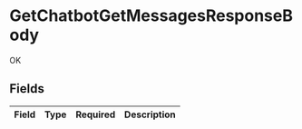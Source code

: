 # GetChatbotGetMessagesResponseBody

OK


## Fields

| Field       | Type        | Required    | Description |
| ----------- | ----------- | ----------- | ----------- |